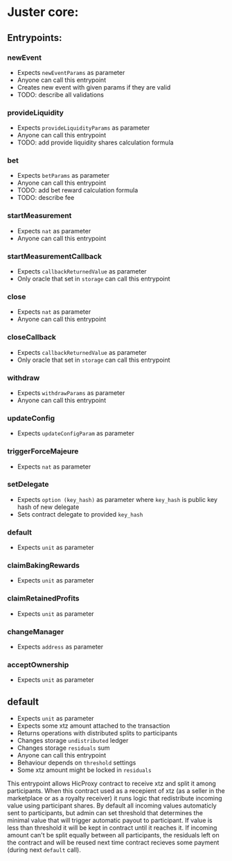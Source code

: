 # Juster core:
## Entrypoints:
### newEvent
- Expects `newEventParams` as parameter
- Anyone can call this entrypoint
- Creates new event with given params if they are valid
- TODO: describe all validations

### provideLiquidity
- Expects `provideLiquidityParams` as parameter
- Anyone can call this entrypoint
- TODO: add provide liquidity shares calculation formula

### bet
- Expects `betParams` as parameter
- Anyone can call this entrypoint
- TODO: add bet reward calculation formula
- TODO: describe fee

### startMeasurement
- Expects `nat` as parameter
- Anyone can call this entrypoint

### startMeasurementCallback
- Expects `callbackReturnedValue` as parameter
- Only oracle that set in `storage` can call this entrypoint

### close
- Expects `nat` as parameter
- Anyone can call this entrypoint

### closeCallback
- Expects `callbackReturnedValue` as parameter
- Only oracle that set in `storage` can call this entrypoint

### withdraw
- Expects `withdrawParams` as parameter
- Anyone can call this entrypoint

### updateConfig
- Expects `updateConfigParam` as parameter

### triggerForceMajeure
- Expects `nat` as parameter

### setDelegate
- Expects `option (key_hash)` as parameter where `key_hash` is public key hash of new delegate
- Sets contract delegate to provided `key_hash`

### default
- Expects `unit` as parameter

### claimBakingRewards
- Expects `unit` as parameter

### claimRetainedProfits
- Expects `unit` as parameter

### changeManager
- Expects `address` as parameter

### acceptOwnership
- Expects `unit` as parameter


## default
- Expects `unit` as parameter
- Expects some xtz amount attached to the transaction
- Returns operations with distributed splits to participants
- Changes storage `undistributed` ledger
- Changes storage `residuals` sum
- Anyone can call this entrypoint
- Behaviour depends on `threshold` settings
- Some xtz amount might be locked in `residuals`

This entrypoint allows HicProxy contract to receive xtz and split it among participants. When this contract used as a recepient of xtz (as a seller in the marketplace or as a royalty receiver) it runs logic that redistribute incoming value using participant shares. By default all incoming values automaticly sent to participants, but admin can set threshold that determines the minimal value that will trigger automatic payout to participant. If value is less than threshold it will be kept in contract until it reaches it. If incoming amount can't be split equally between all participants, the residuals left on the contract and will be reused next time contract recieves some payment (during next `default` call).

